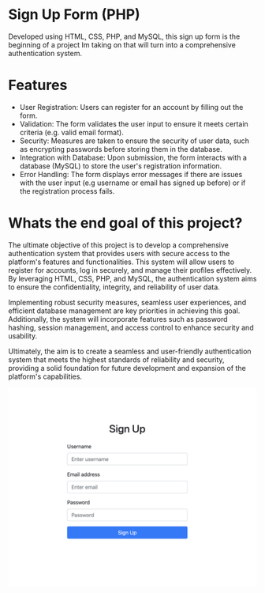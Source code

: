 # Sign Up Form (PHP)

Developed using HTML, CSS, PHP, and MySQL, this sign up form is the beginning of a project Im taking on that will turn into a comprehensive authentication system.

# Features

* User Registration: Users can register for an account by filling out the form.
* Validation: The form validates the user input to ensure it meets certain criteria (e.g. valid email format).
* Security: Measures are taken to ensure the security of user data, such as encrypting passwords before storing them in the database.
* Integration with Database: Upon submission, the form interacts with a database (MySQL) to store the user's registration information.
* Error Handling: The form displays error messages if there are issues with the user input (e.g username or email has signed up before) or if the registration process fails.

# Whats the end goal of this project?

The ultimate objective of this project is to develop a comprehensive authentication system that provides users with secure access to the platform's features and functionalities. This system will allow users to register for accounts, log in securely, and manage their profiles effectively. By leveraging HTML, CSS, PHP, and MySQL, the authentication system aims to ensure the confidentiality, integrity, and reliability of user data. 

Implementing robust security measures, seamless user experiences, and efficient database management are key priorities in achieving this goal. Additionally, the system will incorporate features such as password hashing, session management, and access control to enhance security and usability. 

Ultimately, the aim is to create a seamless and user-friendly authentication system that meets the highest standards of reliability and security, providing a solid foundation for future development and expansion of the platform's capabilities.


![Sign Up Form](https://github.com/cbm1993/signupform-php/blob/main/signupform.jpg)




